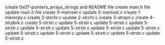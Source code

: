 
create 0x07-pointers_arrays_strings and README file
create main.h file
update main.h file
create 0-memset.c
update 0-memset.c
create 1-memcpy.c
create  2-strchr.c
update  2-strchr.c
create 3-strspn.c
create 4-strpbrk.c
create 5-strstr.c
update 5-strstr.c
update 5-strstr.c
update 5-strstr.c
update 5-strstr.c
update 5-strstr.c
update 5-strstr.c
update 5-strstr.c
update 5-strstr.c
update 5-strstr.c
update 5-strstr.c
update 5-strstr.c
update 5-strstr.c
